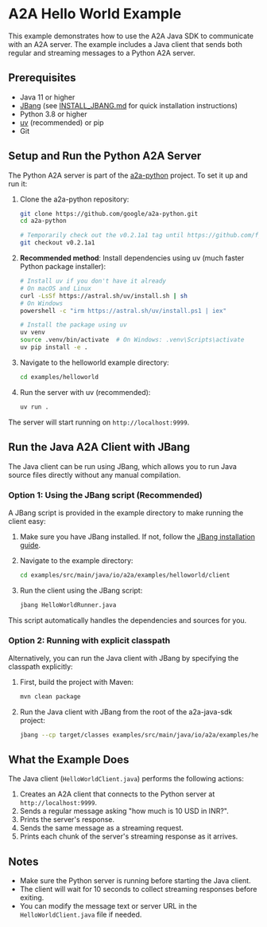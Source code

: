 # A2A Hello World Example

This example demonstrates how to use the A2A Java SDK to communicate with an A2A server. The example includes a Java client that sends both regular and streaming messages to a Python A2A server.

## Prerequisites

- Java 11 or higher
- [JBang](https://www.jbang.dev/documentation/guide/latest/installation.html) (see [INSTALL_JBANG.md](INSTALL_JBANG.md) for quick installation instructions)
- Python 3.8 or higher
- [uv](https://github.com/astral-sh/uv) (recommended) or pip
- Git

## Setup and Run the Python A2A Server

The Python A2A server is part of the [a2a-python](https://github.com/google/a2a-python) project. To set it up and run it:

1. Clone the a2a-python repository:
   ```bash
   git clone https://github.com/google/a2a-python.git
   cd a2a-python
   
   # Temporarily check out the v0.2.1a1 tag until https://github.com/fjuma/a2a-java-sdk/issues/61 is resolved
   git checkout v0.2.1a1
   ```

2. **Recommended method**: Install dependencies using uv (much faster Python package installer):
   ```bash
   # Install uv if you don't have it already
   # On macOS and Linux
   curl -LsSf https://astral.sh/uv/install.sh | sh
   # On Windows
   powershell -c "irm https://astral.sh/uv/install.ps1 | iex"

   # Install the package using uv
   uv venv
   source .venv/bin/activate  # On Windows: .venv\Scripts\activate
   uv pip install -e .
   ```

4. Navigate to the helloworld example directory:
   ```bash
   cd examples/helloworld
   ```

5. Run the server with uv (recommended):
   ```bash
   uv run .
   ```

The server will start running on `http://localhost:9999`.

## Run the Java A2A Client with JBang

The Java client can be run using JBang, which allows you to run Java source files directly without any manual compilation.

### Option 1: Using the JBang script (Recommended)

A JBang script is provided in the example directory to make running the client easy:

1. Make sure you have JBang installed. If not, follow the [JBang installation guide](https://www.jbang.dev/documentation/guide/latest/installation.html).

2. Navigate to the example directory:
   ```bash
   cd examples/src/main/java/io/a2a/examples/helloworld/client
   ```

3. Run the client using the JBang script:
   ```bash
   jbang HelloWorldRunner.java
   ```

This script automatically handles the dependencies and sources for you.

### Option 2: Running with explicit classpath

Alternatively, you can run the Java client with JBang by specifying the classpath explicitly:

1. First, build the project with Maven:
   ```bash
   mvn clean package
   ```

2. Run the Java client with JBang from the root of the a2a-java-sdk project:
   ```bash
   jbang --cp target/classes examples/src/main/java/io/a2a/examples/helloworld/client/HelloWorldClient.java
   ```

## What the Example Does

The Java client (`HelloWorldClient.java`) performs the following actions:

1. Creates an A2A client that connects to the Python server at `http://localhost:9999`.
2. Sends a regular message asking "how much is 10 USD in INR?".
3. Prints the server's response.
4. Sends the same message as a streaming request.
5. Prints each chunk of the server's streaming response as it arrives.

## Notes

- Make sure the Python server is running before starting the Java client.
- The client will wait for 10 seconds to collect streaming responses before exiting.
- You can modify the message text or server URL in the `HelloWorldClient.java` file if needed. 